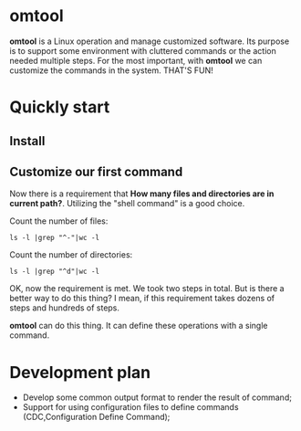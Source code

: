 # omtool
**omtool** is a Linux operation and manage customized software. Its purpose is to support some environment with cluttered commands or the action needed multiple steps. For the most important, with **omtool** we can customize the commands in the system. THAT'S FUN!

# Quickly start

## Install

## Customize our first command

Now there is a requirement that **How many files and directories are in current path?**. Utilizing the "shell command" is a good choice.

Count the number of files:

```shell
ls -l |grep "^-"|wc -l
```

Count the number of directories:

```shell
ls -l |grep "^d"|wc -l
```

OK, now the requirement is met. We took two steps in total. But is there a better way to do this thing? I mean, if this requirement takes dozens of steps and hundreds of steps.

**omtool** can do this thing. It can define these operations with a single command.



# Development plan

- Develop some common output format to render the result of  command;
- Support for using configuration files to define commands (CDC,Configuration Define Command);